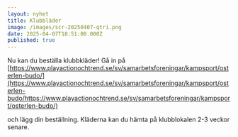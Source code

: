 ```yaml
---
layout: nyhet
title: Klubbläder
image: /images/scr-20250407-qtri.png
date: 2025-04-07T18:51:00.000Z
published: true
---
```

Nu kan du beställa klubbkläder! Gå in på [https://www.playactionochtrend.se/sv/samarbetsforeningar/kampsport/osterlen-budo/](https://www.playactionochtrend.se/sv/samarbetsforeningar/kampsport/osterlen-budo/https://www.playactionochtrend.se/sv/samarbetsforeningar/kampsport/osterlen-budo/)

[](https://www.playactionochtrend.se/sv/samarbetsforeningar/kampsport/osterlen-budo/https://www.playactionochtrend.se/sv/samarbetsforeningar/kampsport/osterlen-budo/)och lägg din beställning. Kläderna kan du hämta på klubblokalen 2-3 veckor senare.
